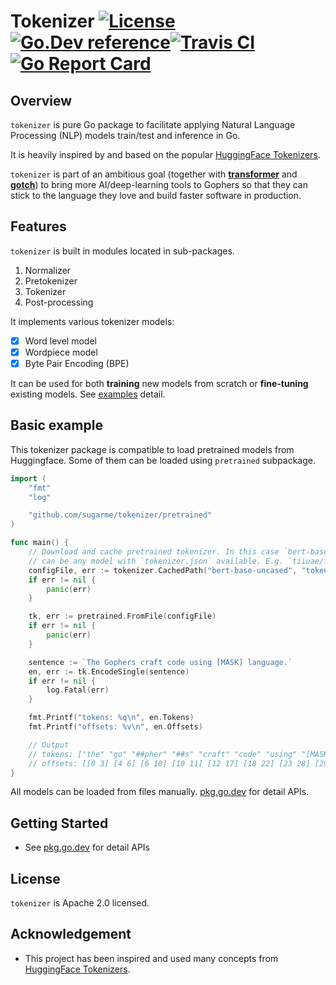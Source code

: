 # Tokenizer [![License](https://img.shields.io/:license-apache-blue.svg)](https://opensource.org/licenses/Apache-2.0)[![Go.Dev reference](https://img.shields.io/badge/go.dev-reference-007d9c?logo=go&logoColor=white&style=flat-square)](https://pkg.go.dev/github.com/sugarme/tokenizer?tab=doc)[![Travis CI](https://api.travis-ci.org/sugarme/tokenizer.svg?branch=master)](https://travis-ci.org/sugarme/tokenizer)[![Go Report Card](https://goreportcard.com/badge/github.com/sugarme/tokenizer)](https://goreportcard.com/report/github.com/sugarme/tokenizer) 

## Overview

`tokenizer` is pure Go package to facilitate applying Natural Language Processing (NLP) models train/test and inference in Go. 

It is heavily inspired by and based on the popular [HuggingFace Tokenizers](https://github.com/huggingface/tokenizers). 

`tokenizer` is part of an ambitious goal (together with [**transformer**](https://github.com/sugarme/transformer) and [**gotch**](https://github.com/sugarme/gotch)) to bring more AI/deep-learning tools to Gophers so that they can stick to the language they love and build faster software in production. 

## Features

`tokenizer` is built in modules located in sub-packages. 
1. Normalizer
2. Pretokenizer
3. Tokenizer
4. Post-processing

It implements various tokenizer models: 
- [x] Word level model
- [x] Wordpiece model
- [x] Byte Pair Encoding (BPE)

It can be used for both **training** new models from scratch or **fine-tuning** existing models. See [examples](./example) detail.

## Basic example

This tokenizer package is compatible to load pretrained models from Huggingface. Some of them can be loaded using `pretrained` subpackage.

```go
import (
	"fmt"
	"log"

	"github.com/sugarme/tokenizer/pretrained"
)

func main() {
    // Download and cache pretrained tokenizer. In this case `bert-base-uncased` from Huggingface
    // can be any model with `tokenizer.json` available. E.g. `tiiuae/falcon-7b`
	configFile, err := tokenizer.CachedPath("bert-base-uncased", "tokenizer.json")
	if err != nil {
		panic(err)
	}

	tk, err := pretrained.FromFile(configFile)
	if err != nil {
		panic(err)
	}

	sentence := `The Gophers craft code using [MASK] language.`
	en, err := tk.EncodeSingle(sentence)
	if err != nil {
		log.Fatal(err)
	}

	fmt.Printf("tokens: %q\n", en.Tokens)
	fmt.Printf("offsets: %v\n", en.Offsets)

	// Output
	// tokens: ["the" "go" "##pher" "##s" "craft" "code" "using" "[MASK]" "language" "."]
	// offsets: [[0 3] [4 6] [6 10] [10 11] [12 17] [18 22] [23 28] [29 35] [36 44] [44 45]]
}
```

All models can be loaded from files manually. [pkg.go.dev](https://pkg.go.dev/github.com/sugarme/tokenizer?tab=doc) for detail APIs.


## Getting Started

- See [pkg.go.dev](https://pkg.go.dev/github.com/sugarme/tokenizer?tab=doc) for detail APIs 


## License

`tokenizer` is Apache 2.0 licensed.


## Acknowledgement

- This project has been inspired and used many concepts from [HuggingFace Tokenizers](https://github.com/huggingface/tokenizers).


